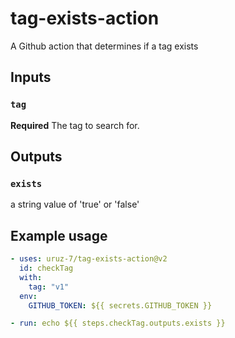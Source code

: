# tag-exists-action

A Github action that determines if a tag exists

## Inputs

### `tag`

**Required** The tag to search for.

## Outputs

### `exists`

a string value of 'true' or 'false'

## Example usage

```yaml
- uses: uruz-7/tag-exists-action@v2
  id: checkTag
  with:
    tag: "v1"
  env:
    GITHUB_TOKEN: ${{ secrets.GITHUB_TOKEN }}

- run: echo ${{ steps.checkTag.outputs.exists }}
```
